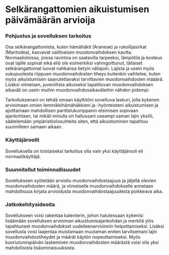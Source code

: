 # Selkärangattomien aikuistumisen päivämäärän arvioija


### Pohjustus ja sovelluksen tarkoitus

Osa selkärangattomista, kuten hämähäkit (Araneae) ja rukoilijasirkat (Mantodea), 
kasvavat vaillinaisen muodonvaihdoksen kautta. Normaalioloissa, joissa ravintoa
on saatavilla tarpeeksi, lämpötila ja kosteus ovat lajille sopivat eikä eliö ole 
esimerkiksi vahingoittunut, tällaiset selkärangattomat luovat nahkansa tietyin
väliajoin. Lajista ja usein myös sukupuolesta riippuen muodonvaihdosten tiheys 
kuitenkin vaihtelee, kuten myös aikuistumisen saavutettavaksi tarvittavien 
muodonvaihdosten määärä. Lisäksi viimeisen, juveniilista aikuiseksi tapahtuvan 
muodonvaihdoksen aikaväli on usein muihin muodonvaihdosaikaväleihin nähden pidempi.

Tarkoituksenani on tehdä omaan käyttööni soveltuva laskuri, jolla kykenen 
arvioimaan omien lemmikkihämähäkkieni ja -hyönteisteni aikuistumisen ja ajoittamaan 
mahdollisen parittelukumppanin etsimisen sopivaan ajankohtaan, tai mikäli minulla 
on hallussani useampi saman lajin yksilö, säätelemään ympäristöolosuhteita siten, 
että aikuistuminen tapahtuu suunnilleen samaan aikaan. 

### Käyttäjäroolit

Sovelluksella on toistaiseksi tarkoitus olla vain yksi käyttäjärooli eli normaalikäyttäjä. 

### Suunnitellut toiminnallisuudet

Sovellukseen syötetään arvioitu muodonvaihdostaajuus ja jäljellä olevien muodonvaihdosten 
määrä, ja viimeiselle muodonvaihdokselle annetaan mahdollisuus kirjata arvioidusta 
muodonvaihdostaajuudesta poikkeava aika.

### Jatkokehitysideoita

Sovellukseen voisi rakentaa kalenterin, johon halutessaan kykenisi lisäämään sovelluksen 
arvioiman aikuistumisajankohdan ja merkitä ylös tapahtuneet muodonvaihdokset 
uudelleenarvioinnin helpottamiseksi. Lisäksi sovellusta voisi laajentaa muistamaan 
muutaman eniten tarvitsemani lajin muodonvaihdostiheydet ja määrät käytön nopeuttamiseksi.
Myös kuoriutumispäivän laskeminen muodonvaihdosten määrästä voisi olla yksi mahdollisista 
lisäominaisuuksista.
